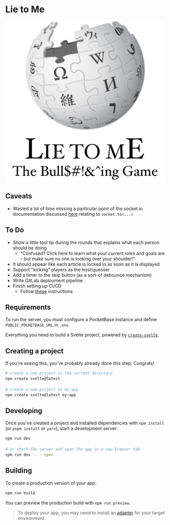 # Lie to Me

![](static/logo.png)

## Caveats

- Wasted a lot of time missing a particular point of the socket.io documentation discussed [here](https://stackoverflow.com/a/45951980) relating to `socket.to(...)`

## To Do

- Show a little tool tip during the rounds that explains what each person should be doing
  - "Confused? Click here to learn what your current roles and goals are – but make sure no one is looking over your shoulder!"
- It should appear like each article is locked in as soon as it is displayed
- Support "kicking" players as the host/guesser
- Add a timer to the skip button (as a sort-of debounce mechanism)
- Write GitLab deployment pipeline
- Finish setting up CI/CD
  - Follow [these](https://joyofcode.xyz/using-websockets-with-sveltekit#websockets-for-production) instructions

## Requirements

To run the server, you must configure a PocketBase instance and define `PUBLIC_POCKETBASE_URL` in `.env`.

Everything you need to build a Svelte project, powered by [`create-svelte`](https://github.com/sveltejs/kit/tree/master/packages/create-svelte).

## Creating a project

If you're seeing this, you've probably already done this step. Congrats!

```bash
# create a new project in the current directory
npm create svelte@latest

# create a new project in my-app
npm create svelte@latest my-app
```

## Developing

Once you've created a project and installed dependencies with `npm install` (or `pnpm install` or `yarn`), start a development server:

```bash
npm run dev

# or start the server and open the app in a new browser tab
npm run dev -- --open
```

## Building

To create a production version of your app:

```bash
npm run build
```

You can preview the production build with `npm run preview`.

> To deploy your app, you may need to install an [adapter](https://kit.svelte.dev/docs/adapters) for your target environment.
